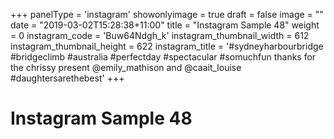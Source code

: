+++
panelType                   = 'instagram'
showonlyimage = true
draft = false
image = ""
date = "2019-03-02T15:28:38+11:00"
title = "Instagram Sample 48"
weight = 0
instagram_code              = 'Buw64Ndgh_k'
instagram_thumbnail_width   = 612
instagram_thumbnail_height  = 622
instagram_title             = '#sydneyharbourbridge #bridgeclimb #australia #perfectday #spectacular #somuchfun thanks for the chrissy present @emily_mathison and @caait_louise #daughtersarethebest'
+++

# Instagram Sample 48


